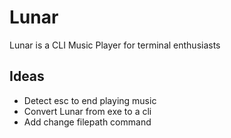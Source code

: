 # Lunar

Lunar is a CLI Music Player for terminal enthusiasts

## Ideas

- Detect esc to end playing music
- Convert Lunar from exe to a cli
- Add change filepath command
